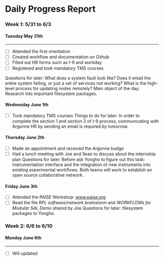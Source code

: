 # Daily Progress Report

### Week 1: 5/31 to 6/3 ###
#### Tuesday May 31th ####
----------------------------------------------
- [ ] Attended the first orientation
- [ ] Created workflow and documentation on Github
- [ ] Filled out HR forms such as I-9 and workday
- [ ] Registered and took mandatory TMS courses

Questions for later:
What does a system fault look like? Does it entail the entire system failing, or just a set of services not working?
What is the high-level process for updating nodes remotely?
Main object of the day: Research into important filesystem packages.

#### Wednesday June 1th ####
- [ ] Took mandatory TMS courses
Things to do for later:
In order to complete the section 1 and section 2 of I-9 process, communicating with Argonne HR by sending an email is required by tomorrow.

#### Thursday June 2th ####
- [ ] Made an appointment and received the Argonne badge
- [ ] Had a lunch meeting with Joe and Sean to discuss about the internship plan
Questions for later:
Before ask Yongho to figure out this task: instrumentation interface and the integration of new instruments into existing experimental workflows. Both teams will work to establish an open source collaborative network.

#### Friday June 3th ####
- [ ] Attended the PAISE Workshop: www.paise.org
- [ ] Read the file *RPL software/network brainstorm* and *WORKFLOWs for Modular SAL Demo* shared by Joe
Questions for later:
filesystem packages to Yongho.

### Week 2: 6/6 to 6/10 ###
#### Monday June 6th ####
----------------------------------------------
- [ ] Will updated
